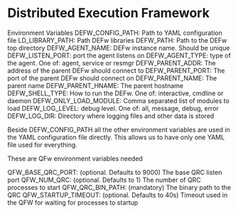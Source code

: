 # Distributed Execution Framework

Environment Variables
DEFW_CONFIG_PATH: Path to YAML configuration file
LD_LIBRARY_PATH: Path DEFw libraries
DEFW_PATH: Path to the DEFw top directory
DEFW_AGENT_NAME: DEFw instance name. Should be unique
DEFW_LISTEN_PORT: port the agent listens on
DEFW_AGENT_TYPE: type of the agent. One of: agent, service or resmgr
DEFW_PARENT_ADDR: The address of the parent DEFw should connect to
DEFW_PARENT_PORT: The port of the parent DEFw should connect on
DEFW_PARENT_NAME: The parent name
DEFW_PARENT_HNAME: The parent hostname
DEFW_SHELL_TYPE: How to run the DEFw. One of: interactive, cmdline or daemon
DEFW_ONLY_LOAD_MODULE: Comma separated list of modules to load
DEFW_LOG_LEVEL: debug level. One of: all, message, debug, error
DEFW_LOG_DIR: Directory where logging files and other data is stored

Beside DEFW_CONFIG_PATH all the other environment variables are used in
the YAML configuration file directly. This allows us to have only one YAML
file used for everything.

These are QFw environment variables needed

QFW_BASE_QRC_PORT: (optional. Defaults to 9000) The base QRC listen port
QFW_NUM_QRC: (optional. Defaults to 1) The number of QRC processes to start
QFW_QRC_BIN_PATH: (mandatory) The binary path to the QRC
QFW_STARTUP_TIMEOUT: (optional. Defaults to 40s) Timeout used in the QFW for waiting for processes to startup
